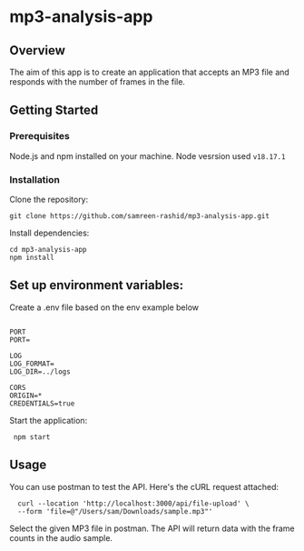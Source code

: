 # mp3-analysis-app

## Overview

The aim of this app is to create an application that accepts an MP3 file and responds with the number of frames in the file.

## Getting Started
### Prerequisites
Node.js and npm installed on your machine.
Node vesrsion used `v18.17.1`

### Installation
Clone the repository:
         
    git clone https://github.com/samreen-rashid/mp3-analysis-app.git

Install dependencies:
   
    cd mp3-analysis-app
    npm install

## Set up environment variables:
Create a .env file based on the env example below

```

PORT
PORT=

LOG
LOG_FORMAT=
LOG_DIR=../logs

CORS
ORIGIN=*
CREDENTIALS=true

```

Start the application:

     npm start

## Usage
You can use postman to test the API. Here's the cURL request attached:


      curl --location 'http://localhost:3000/api/file-upload' \
      --form 'file=@"/Users/sam/Downloads/sample.mp3"'


Select the given MP3 file in postman.
The API will return data with the frame counts in the audio sample.
